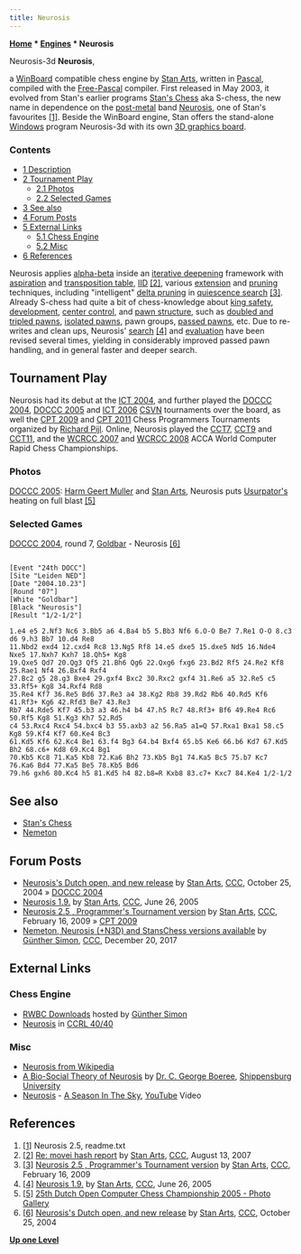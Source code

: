 ```yaml
---
title: Neurosis
---
```

**[Home](Home "Home") \* [Engines](Engines "Engines") \* Neurosis**



 [](File:Neurosis.JPG) Neurosis-3d 
**Neurosis**,  

a [WinBoard](WinBoard "WinBoard") compatible chess engine by [Stan Arts](Stan_Arts "Stan Arts"), written in [Pascal](Pascal "Pascal"), compiled with the [Free-Pascal](https://en.wikipedia.org/wiki/Free_Pascal) compiler. 
First released in May 2003, it evolved from Stan's earlier programs [Stan's Chess](index.php?title=Stan%27s_Chess&action=edit&redlink=1 "Stan's Chess (page does not exist)") aka S-chess, the new name in dependence on the [post-metal](https://en.wikipedia.org/wiki/Post-metal) band [Neurosis](https://en.wikipedia.org/wiki/Neurosis_%28band%29), one of Stan's favourites <a id="cite-note-1" href="#cite-ref-1">[1]</a>. 
Beside the WinBoard engine, Stan offers the stand-alone [Windows](Windows "Windows") program Neurosis-3d with its own [3D graphics board](3D_Graphics_Board "3D Graphics Board"). 



### Contents


* [1 Description](#description)
* [2 Tournament Play](#tournament-play)
	+ [2.1 Photos](#photos)
	+ [2.2 Selected Games](#selected-games)
* [3 See also](#see-also)
* [4 Forum Posts](#forum-posts)
* [5 External Links](#external-links)
	+ [5.1 Chess Engine](#chess-engine)
	+ [5.2 Misc](#misc)
* [6 References](#references)






Neurosis applies [alpha-beta](Alpha-Beta "Alpha-Beta") inside an [iterative deepening](Iterative_Deepening "Iterative Deepening") framework with [aspiration](Aspiration_Windows "Aspiration Windows") and [transposition table](Transposition_Table "Transposition Table"), [IID](Internal_Iterative_Deepening "Internal Iterative Deepening") <a id="cite-note-2" href="#cite-ref-2">[2]</a>, various [extension](Extensions "Extensions") and [pruning](Pruning "Pruning") techniques, including "intelligent" [delta pruning](Delta_Pruning "Delta Pruning") in [quiescence search](Quiescence_Search "Quiescence Search") <a id="cite-note-3" href="#cite-ref-3">[3]</a>. 
Already S-chess had quite a bit of chess-knowledge about [king safety](King_Safety "King Safety"), [development](Development "Development"), [center control](Center_Control "Center Control"), and [pawn structure](Pawn_Structure "Pawn Structure"), such as [doubled and tripled pawns](Doubled_Pawn "Doubled Pawn"), [isolated pawns](Isolated_Pawn "Isolated Pawn"), pawn groups, [passed pawns](Passed_Pawn "Passed Pawn"), etc. Due to re-writes and clean ups, Neurosis' [search](Search "Search") <a id="cite-note-4" href="#cite-ref-4">[4]</a> and [evaluation](Evaluation "Evaluation") have been revised several times, yielding in considerably improved passed pawn handling, and in general faster and deeper search.



## Tournament Play


Neurosis had its debut at the [ICT 2004](ICT_2004 "ICT 2004"), and further played the [DOCCC 2004](DOCCC_2004 "DOCCC 2004"), [DOCCC 2005](DOCCC_2005 "DOCCC 2005") and [ICT 2006](ICT_2006 "ICT 2006") [CSVN](CSVN "CSVN") tournaments over the board, as well the [CPT 2009](CPT_2009 "CPT 2009") and [CPT 2011](CPT_2011 "CPT 2011") Chess Programmers Tournaments organized by [Richard Pijl](Richard_Pijl "Richard Pijl"). Online, Neurosis played the [CCT7](CCT7 "CCT7"), [CCT9](CCT9 "CCT9") and [CCT11](CCT11 "CCT11"), and the [WCRCC 2007](WCRCC_2007 "WCRCC 2007") and [WCRCC 2008](WCRCC_2008 "WCRCC 2008") ACCA World Computer Rapid Chess Championships.



### Photos


 [](http://old.csvn.nl/gallery23.html) 
[DOCCC 2005](DOCCC_2005 "DOCCC 2005"): [Harm Geert Muller](Harm_Geert_Muller "Harm Geert Muller") and [Stan Arts](Stan_Arts "Stan Arts"), Neurosis puts [Usurpator's](Usurpator "Usurpator") heating on full blast <a id="cite-note-5" href="#cite-ref-5">[5]</a>



### Selected Games


[DOCCC 2004](DOCCC_2004 "DOCCC 2004"), round 7, [Goldbar](Goldbar "Goldbar") - Neurosis <a id="cite-note-6" href="#cite-ref-6">[6]</a>




```

[Event "24th DOCC"]
[Site "Leiden NED"]
[Date "2004.10.23"]
[Round "07"]
[White "Goldbar"]
[Black "Neurosis"]
[Result "1/2-1/2"]

1.e4 e5 2.Nf3 Nc6 3.Bb5 a6 4.Ba4 b5 5.Bb3 Nf6 6.O-O Be7 7.Re1 O-O 8.c3 d6 9.h3 Bb7 10.d4 Re8 
11.Nbd2 exd4 12.cxd4 Rc8 13.Ng5 Rf8 14.e5 dxe5 15.dxe5 Nd5 16.Nde4 Nxe5 17.Nxh7 Kxh7 18.Qh5+ Kg8 
19.Qxe5 Qd7 20.Qg3 Qf5 21.Bh6 Qg6 22.Qxg6 fxg6 23.Bd2 Rf5 24.Re2 Kf8 25.Rae1 Nf4 26.Bxf4 Rxf4 
27.Bc2 g5 28.g3 Bxe4 29.gxf4 Bxc2 30.Rxc2 gxf4 31.Re6 a5 32.Re5 c5 33.Rf5+ Kg8 34.Rxf4 Rd8 
35.Re4 Kf7 36.Re5 Bd6 37.Re3 a4 38.Kg2 Rb8 39.Rd2 Rb6 40.Rd5 Kf6 41.Rf3+ Kg6 42.Rfd3 Be7 43.Re3 
Rb7 44.Rde5 Kf7 45.b3 a3 46.h4 b4 47.h5 Rc7 48.Rf3+ Bf6 49.Re4 Rc6 50.Rf5 Kg8 51.Kg3 Kh7 52.Rd5 
c4 53.Rxc4 Rxc4 54.bxc4 b3 55.axb3 a2 56.Ra5 a1=Q 57.Rxa1 Bxa1 58.c5 Kg8 59.Kf4 Kf7 60.Ke4 Bc3 
61.Kd5 Kf6 62.Kc4 Be1 63.f4 Bg3 64.b4 Bxf4 65.b5 Ke6 66.b6 Kd7 67.Kd5 Bh2 68.c6+ Kd8 69.Kc4 Bg1 
70.Kb5 Kc8 71.Ka5 Kb8 72.Ka6 Bh2 73.Kb5 Bg1 74.Ka5 Bc5 75.b7 Kc7 76.Ka6 Bd4 77.Ka5 Be5 78.Kb5 Bd6 
79.h6 gxh6 80.Kc4 h5 81.Kd5 h4 82.b8=R Kxb8 83.c7+ Kxc7 84.Ke4 1/2-1/2

```

## See also


* [Stan's Chess](index.php?title=Stan%27s_Chess&action=edit&redlink=1 "Stan's Chess (page does not exist)")
* [Nemeton](Nemeton "Nemeton")


## Forum Posts


* [Neurosis's Dutch open, and new release](https://www.stmintz.com/ccc/index.php?id=393228) by [Stan Arts](Stan_Arts "Stan Arts"), [CCC](CCC "CCC"), October 25, 2004 » [DOCCC 2004](DOCCC_2004 "DOCCC 2004")
* [Neurosis 1.9.](https://www.stmintz.com/ccc/index.php?id=433604) by [Stan Arts](Stan_Arts "Stan Arts"), [CCC](CCC "CCC"), June 26, 2005
* [Neurosis 2.5 , Programmer's Tournament version](http://www.talkchess.com/forum/viewtopic.php?t=26580) by [Stan Arts](Stan_Arts "Stan Arts"), [CCC](CCC "CCC"), February 16, 2009 » [CPT 2009](CPT_2009 "CPT 2009")
* [Nemeton, Neurosis (+N3D) and StansChess versions available](http://www.talkchess.com/forum/viewtopic.php?t=66073) by [Günther Simon](G%C3%BCnther_Simon "Günther Simon"), [CCC](CCC "CCC"), December 20, 2017


## External Links


### Chess Engine


* [RWBC Downloads](http://www.rwbc-chess.de/download.htm) hosted by [Günther Simon](G%C3%BCnther_Simon "Günther Simon")
* [Neurosis](http://ccrl.chessdom.com/ccrl/4040/cgi/compare_engines.cgi?family=Neurosis&print=Rating+list&print=Results+table&print=LOS+table&print=Ponder+hit+table&print=Eval+difference+table&print=Comopp+gamenum+table&print=Overlap+table&print=Score+with+common+opponents) in [CCRL 40/40](CCRL "CCRL")


### Misc


* [Neurosis from Wikipedia](https://en.wikipedia.org/wiki/Neurosis)
* [A Bio-Social Theory of Neurosis](http://webspace.ship.edu/cgboer/genpsyneurosis.html) by [Dr. C. George Boeree](http://webspace.ship.edu/cgboer/), [Shippensburg University](https://en.wikipedia.org/wiki/Shippensburg_University_of_Pennsylvania)
* [Neurosis](https://en.wikipedia.org/wiki/Neurosis_%28band%29) - [A Season In The Sky](https://en.wikipedia.org/wiki/The_Eye_of_Every_Storm), [YouTube](https://en.wikipedia.org/wiki/YouTube) Video


 
## References


1. <a id="cite-ref-1" href="#cite-note-1">[1]</a> Neurosis 2.5, readme.txt
2. <a id="cite-ref-2" href="#cite-note-2">[2]</a> [Re: movei hash report](http://www.talkchess.com/forum/viewtopic.php?topic_view=threads&p=137519&t=15688) by [Stan Arts](Stan_Arts "Stan Arts"), [CCC](CCC "CCC"), August 13, 2007
3. <a id="cite-ref-3" href="#cite-note-3">[3]</a> [Neurosis 2.5 , Programmer's Tournament version](http://www.talkchess.com/forum/viewtopic.php?t=26580) by [Stan Arts](Stan_Arts "Stan Arts"), [CCC](CCC "CCC"), February 16, 2009
4. <a id="cite-ref-4" href="#cite-note-4">[4]</a> [Neurosis 1.9.](https://www.stmintz.com/ccc/index.php?id=433604) by [Stan Arts](Stan_Arts "Stan Arts"), [CCC](CCC "CCC"), June 26, 2005
5. <a id="cite-ref-5" href="#cite-note-5">[5]</a> [25th Dutch Open Computer Chess Championship 2005 - Photo Gallery](http://old.csvn.nl/gallery23.html)
6. <a id="cite-ref-6" href="#cite-note-6">[6]</a> [Neurosis's Dutch open, and new release](https://www.stmintz.com/ccc/index.php?id=393228) by [Stan Arts](Stan_Arts "Stan Arts"), [CCC](CCC "CCC"), October 25, 2004

**[Up one Level](Engines "Engines")**







 
